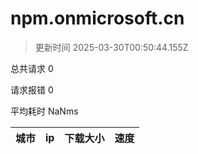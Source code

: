 
  # npm.onmicrosoft.cn

  > 更新时间 2025-03-30T00:50:44.155Z
  
  总共请求 0

  请求报错 0

  平均耗时 NaNms

|城市|ip|下载大小|速度|
|-----|----------|---|---|

  